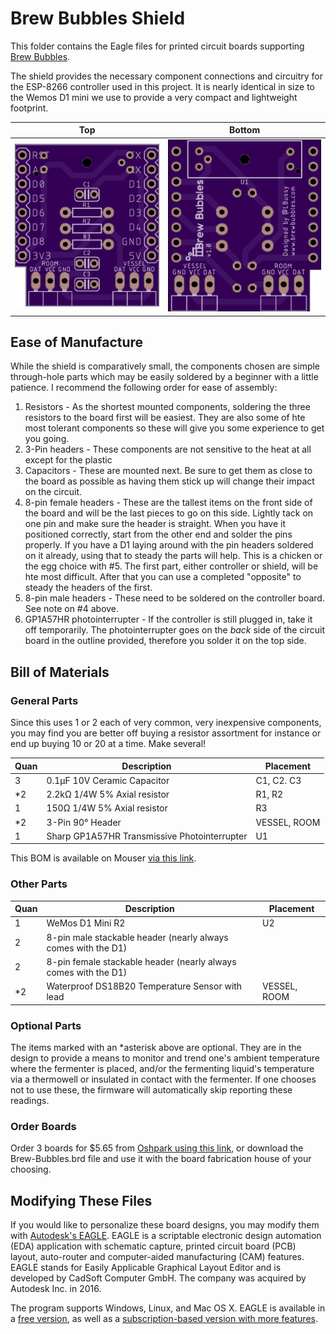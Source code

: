 # Brew Bubbles Shield

This folder contains the Eagle files for printed circuit boards supporting [Brew Bubbles](https://www.brewbubbles.com/).

The shield provides the necessary component connections and circuitry for the ESP-8266 controller used in this project.  It is nearly identical in size to the Wemos D1 mini we use to provide a very compact and lightweight footprint.

| **Top** | **Bottom** |
|---|---|
| ![](Top.png) | ![](Bottom.png) |

## Ease of Manufacture

While the shield is comparatively small, the components chosen are simple through-hole parts which may be easily soldered by a beginner with a little patience.  I recommend the following order for ease of assembly:

1. Resistors - As the shortest mounted components, soldering the three resistors to the board first will be easiest.  They are also some of hte most tolerant components so these will give you some experience to get you going.
2. 3-Pin headers - These components are not sensitive to the heat at all except for the plastic 
3. Capacitors - These are mounted next.  Be sure to get them as close to the board as possible as having them stick up will change their impact on the circuit.
4. 8-pin female headers - These are the tallest items on the front side of the board and will be the last pieces to go on this side.  Lightly tack on one pin and make sure the header is straight.  When you have it positioned correctly, start from the other end and solder the pins properly.  If you have a D1 laying around with the pin headers soldered on it already, using that to steady the parts will help.  This is a chicken or the egg choice with #5.  The first part, either controller or shield, will be hte most difficult.  After that you can use a completed "opposite" to steady the headers of the first.
5. 8-pin male headers - These need to be soldered on the controller board.  See note on #4 above.
6. GP1A57HR photointerrupter - If the controller is still plugged in, take it off temporarily.  The photointerrupter goes on the *back* side of the circuit board in the outline provided, therefore you solder it on the top side.

## Bill of Materials

### General Parts

Since this uses 1 or 2 each of very common, very inexpensive components, you may find you are better off buying a resistor assortment for instance or end up buying 10 or 20 at a time.  Make several!

| **Quan** | **Description** | **Placement** |
|---|---|---|
| 3 | 0.1μF 10V Ceramic Capacitor | C1, C2. C3 |
| *2 | 2.2kΩ 1/4W 5% Axial resistor | R1, R2 |
| 1 | 150Ω 1/4W 5%  Axial resistor | R3 |
| *2 | 3-Pin 90° Header | VESSEL, ROOM |
| 1 | Sharp GP1A57HR Transmissive Photointerrupter | U1 |

This BOM is available on Mouser [via this link](https://www.mouser.com/ProjectManager/ProjectDetail.aspx?AccessID=216fcbe935).

### Other Parts

| **Quan** | **Description** | **Placement** |
|---|---|---|
| 1 | WeMos D1 Mini R2 | U2 |
| 2 | 8-pin male stackable header (nearly always comes with the D1) |  |
| 2 | 8-pin female stackable header (nearly always comes with the D1) |  |
| *2 | Waterproof DS18B20 Temperature Sensor with lead | VESSEL, ROOM |

### Optional Parts

The items marked with an *asterisk above are optional.  They are in the design to provide a means to monitor and trend one's ambient temperature where the fermenter is placed, and/or the fermenting liquid's temperature via a thermowell or insulated in contact with the fermenter.  If one chooses not to use these, the firmware will automatically skip reporting these readings.

### Order Boards

Order 3 boards for $5.65 from [Oshpark using this link](https://oshpark.com/shared_projects/NNPU5x7b), or download the Brew-Bubbles.brd file and use it with the board fabrication house of your choosing.

## Modifying These Files
If you would like to personalize these board designs, you may modify them with [Autodesk's EAGLE](https://www.autodesk.com/products/eagle/overview). EAGLE is a scriptable electronic design automation (EDA) application with schematic capture, printed circuit board (PCB) layout, auto-router and computer-aided manufacturing (CAM) features. EAGLE stands for Easily Applicable Graphical Layout Editor and is developed by CadSoft Computer GmbH. The company was acquired by Autodesk Inc. in 2016.  

The program supports Windows, Linux, and Mac OS X.  EAGLE is available in a [free version](https://www.autodesk.com/products/eagle/free-download), as well as a [subscription-based version with more features](https://www.autodesk.com/products/eagle/compare).
